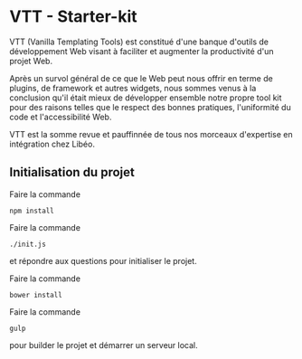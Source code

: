 # VTT - Starter-kit

VTT (Vanilla Templating Tools) est constitué d'une banque d'outils de développement Web visant à faciliter et augmenter la productivité d'un projet Web.

Après un survol général de ce que le Web peut nous offrir en terme de plugins, de framework et autres widgets, nous sommes venus à la conclusion qu'il était mieux de développer ensemble notre propre tool kit pour des raisons telles que le respect des bonnes pratiques, l'uniformité du code et l'accessibilité Web.

VTT est la somme revue et pauffinnée de tous nos morceaux d'expertise en intégration chez Libéo.


## Initialisation du projet

Faire la commande
```
npm install
```

Faire la commande
```
./init.js
```
et répondre aux questions pour initialiser le projet.

Faire la commande
```
bower install
```

Faire la commande
```
gulp
```
pour builder le projet et démarrer un serveur local.
